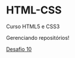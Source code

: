 # HTML-CSS
 Curso HTML5 e CSS3

Gerenciando repositórios!

<a href="https://luizgmv.github.io/HTML-CSS/Desafios/010/index.html">Desafio 10 </a>